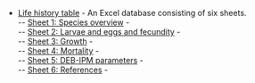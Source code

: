 - [Life history table](LIFE_HISTORY_TABLE.xlsx) - An Excel database consisting of six sheets.<br>
  -- [Sheet 1: Species overview](LIFE_HISTORY_TABLE.xlsx) - <br>
  -- [Sheet 2: Larvae and eggs and fecundity](LIFE_HISTORY_TABLE.xlsx) - <br>
  -- [Sheet 3: Growth](LIFE_HISTORY_TABLE.xlsx) - <br>
  -- [Sheet 4: Mortality](LIFE_HISTORY_TABLE.xlsx) - <br>
  -- [Sheet 5: DEB-IPM parameters](LIFE_HISTORY_TABLE.xlsx) - <br>
  -- [Sheet 6: References](LIFE_HISTORY_TABLE.xlsx) - <br>
